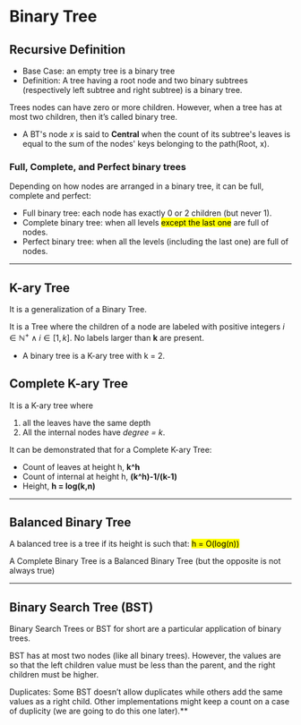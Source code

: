 # Binary Tree


## Recursive Definition
* Base Case: an empty tree is a binary tree
* Definition: A tree having a root node and two binary subtrees (respectively left subtree and right subtree) is a binary tree.

Trees nodes can have zero or more children. However, when a tree has at most two children, then it’s called binary tree.
* A BT's node *x* is said to **Central** when the count of its subtree's leaves is equal to the sum of the nodes' keys belonging to the path(Root, x).

### Full, Complete, and Perfect binary trees
Depending on how nodes are arranged in a binary tree, it can be full, complete and perfect:
* Full binary tree: each node has exactly 0 or 2 children (but never 1).
* Complete binary tree: when all levels <mark>except the last one</mark> are full of nodes.
* Perfect binary tree: when all the levels (including the last one) are full of nodes.

---

## K-ary Tree
It is a generalization of a Binary Tree.

It is a Tree where the children of a node are labeled with positive integers $i \in \mathbb{N}^{+} \wedge i \in [1,k]$.
No labels larger than **k** are present.

* A binary tree is a K-ary tree with k = 2.

## Complete K-ary Tree
It is a K-ary tree where 
1. all the leaves have the same depth
2. All the internal nodes have _degree = k_.

It can be demonstrated that for a Complete K-ary Tree:
* Count of leaves at height h, **k^h**
* Count of internal at height h, **(k^h)-1/(k-1)**
* Height, **h = log(k,n)**
---

## Balanced Binary Tree
A balanced tree is a tree if its height is such that: <mark>h = O(log(n))</mark>

A Complete Binary Tree is a Balanced Binary Tree (but the opposite is not always true)

---

## Binary Search Tree (BST)
Binary Search Trees or BST for short are a particular application of binary trees.

BST has at most two nodes (like all binary trees). However, the values are so that the left 
children value must be less than the parent, and the right children must be higher.

Duplicates: Some BST doesn’t allow duplicates while others add the same values 
as a right child. 
Other implementations might keep a count on a case of duplicity 
(we are going to do this one later).**


